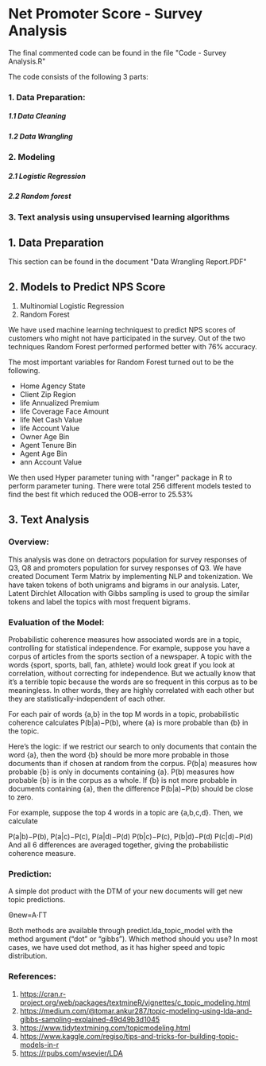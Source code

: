 # Net Promoter Score - Survey Analysis

The final commented code can be found in the file "Code - Survey Analysis.R"

The code consists of the following 3 parts:

### 1. Data Preparation: 

#####  1.1 Data Cleaning 
#####  1.2 Data Wrangling

### 2. Modeling 

#####  2.1 Logistic Regression
#####  2.2 Random forest

### 3. Text analysis using unsupervised learning algorithms


## 1. Data Preparation

This section can be found in the document "Data Wrangling Report.PDF"

## 2. Models to Predict NPS Score
1. Multinomial Logistic Regression
2. Random Forest

We have used machine learning techniquest to predict NPS scores of customers who might not have participated in the survey. 
Out of the two techniques Random Forest performed performed better with 76% accuracy. 

The most important variables for Random Forest turned out to be the following. 
* Home Agency State
* Client Zip Region
* life Annualized Premium
* life Coverage Face Amount 
* life Net Cash Value
* life Account Value
* Owner Age Bin
* Agent Tenure Bin
* Agent Age Bin
* ann Account Value

We then used Hyper parameter tuning with "ranger" package in R to perform parameter tuning. There were total 256 different models tested to find the best fit which reduced the OOB-error to 25.53%

## 3. Text Analysis

### Overview:
This analysis was done on detractors population for survey responses of Q3, Q8 and promoters population for survey responses of Q3.
We have created Document Term Matrix by implementing NLP and tokenization. We have taken tokens of both unigrams and bigrams in our analysis. Later, Latent Dirchlet Allocation with Gibbs sampling is used to group the similar tokens and label the topics with most frequent bigrams. 

### Evaluation of the Model:
Probabilistic coherence measures how associated words are in a topic, controlling for statistical independence. For example, suppose you have a corpus of articles from the sports section of a newspaper. A topic with the words {sport, sports, ball, fan, athlete} would look great if you look at correlation, without correcting for independence. But we actually know that it’s a terrible topic because the words are so frequent in this corpus as to be meaningless. In other words, they are highly correlated with each other but they are statistically-independent of each other.

For each pair of words {a,b} in the top M words in a topic, probabilistic coherence calculates P(b|a)−P(b), where {a} is more probable than {b} in the topic.

Here’s the logic: if we restrict our search to only documents that contain the word {a}, then the word {b} should be more more probable in those documents than if chosen at random from the corpus. P(b|a) measures how probable {b} is only in documents containing {a}. P(b) measures how probable {b} is in the corpus as a whole. If {b} is not more probable in documents containing {a}, then the difference P(b|a)−P(b) should be close to zero.

For example, suppose the top 4 words in a topic are {a,b,c,d}. Then, we calculate

P(a|b)−P(b), P(a|c)−P(c), P(a|d)−P(d)
P(b|c)−P(c), P(b|d)−P(d)
P(c|d)−P(d)
And all 6 differences are averaged together, giving the probabilistic coherence measure.

### Prediction:
A simple dot product with the DTM of your new documents will get new topic predictions.

Θnew=A⋅ΓT

Both methods are available through predict.lda_topic_model with the method argument (“dot” or “gibbs”). Which method should you use? In most cases, we have used dot method, as it has higher speed and topic distribution.


### References:

1. https://cran.r-project.org/web/packages/textmineR/vignettes/c_topic_modeling.html
2. https://medium.com/@tomar.ankur287/topic-modeling-using-lda-and-gibbs-sampling-explained-49d49b3d1045
3. https://www.tidytextmining.com/topicmodeling.html
4. https://www.kaggle.com/regiso/tips-and-tricks-for-building-topic-models-in-r
5. https://rpubs.com/wsevier/LDA
